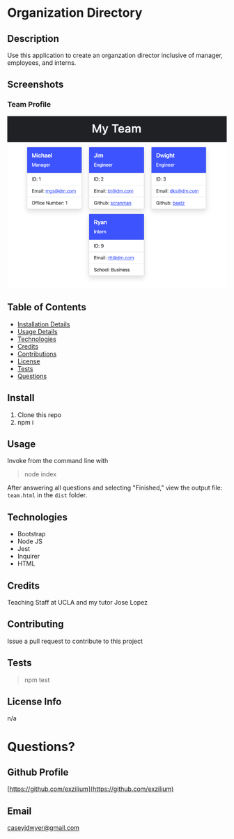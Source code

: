 # Organization Directory

## Description
Use this application to create an organzation director inclusive of manager, employees, and interns.


## Screenshots
### Team Profile 
![Org Directory](./Assets/org-chart-readme.png)

## Table of Contents
* [Installation Details](#install)
* [Usage Details](#usage)
* [Technologies](#technologies)
* [Credits](#credits)
* [Contributions](#contributions)
* [License](#license)
* [Tests](#tests)
* [Questions](#questions)

## Install
1. Clone this repo
2. npm i

## Usage
Invoke from the command line with
> node index

After answering all questions and selecting "Finished," view the output file: `team.html` in the `dist` folder.

## Technologies
* Bootstrap
* Node JS
* Jest
* Inquirer
* HTML

## Credits
Teaching Staff at UCLA and my tutor Jose Lopez

## Contributing
Issue a pull request to contribute to this project

## Tests
> npm test

## License Info
n/a

# Questions?

## Github Profile
[https://github.com/exzilium](https://github.com/exzilium)

## Email
[caseyjdwyer@gmail.com](mailto:caseyjdwyer@gmail.com)
